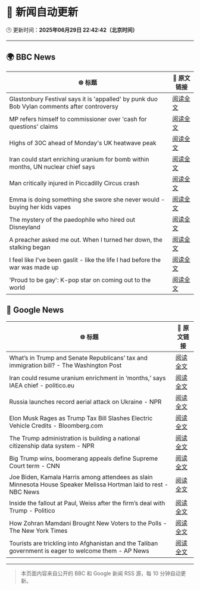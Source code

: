 # 🧠 新闻自动更新

🕒 更新时间：**2025年06月29日 22:42:42（北京时间）**

---

## 🌍 BBC News

| 🌐 标题 | 🔗 原文链接 |
|--------|-------------|
| Glastonbury Festival says it is 'appalled' by punk duo Bob Vylan comments after controversy | [阅读全文](https://www.bbc.com/news/articles/c33514nryy1o) |
| MP refers himself to commissioner over 'cash for questions' claims | [阅读全文](https://www.bbc.com/news/articles/c4gdrjqvp0jo) |
| Highs of 30C ahead of Monday's UK heatwave peak | [阅读全文](https://www.bbc.com/news/articles/cx2l77w5pl7o) |
| Iran could start enriching uranium for bomb within months, UN nuclear chief says | [阅读全文](https://www.bbc.com/news/articles/c79qeqg89g2o) |
| Man critically injured in Piccadilly Circus crash | [阅读全文](https://www.bbc.com/news/articles/cn0z5gxnrydo) |
| Emma is doing something she swore she never would - buying her kids vapes | [阅读全文](https://www.bbc.com/news/articles/czdv3jq1pnyo) |
| The mystery of the paedophile who hired out Disneyland | [阅读全文](https://www.bbc.com/news/articles/c93kg14zn3zo) |
| A preacher asked me out. When I turned her down, the stalking began | [阅读全文](https://www.bbc.com/news/articles/ce3velqy9rzo) |
| I feel like I've been gaslit - like the life I had before the war was made up | [阅读全文](https://www.bbc.com/news/articles/cn81rdvdm9jo) |
| 'Proud to be gay': K-pop star on coming out to the world | [阅读全文](https://www.bbc.com/news/articles/cn5kx7wn1nzo) |

## 📰 Google News

| 🌐 标题 | 🔗 原文链接 |
|--------|-------------|
| What’s in Trump and Senate Republicans’ tax and immigration bill? - The Washington Post | [阅读全文](https://news.google.com/rss/articles/CBMinAFBVV95cUxQNl9PYVd0V2pnNElrS3VjNGxVUDFNMmJjSmFZbF9BSmplN1VObTRHMU0zSkxaZDRwczJoYnJjaWk1QnJ0UDktYlptWkdIa0Y5NnA2cHh2OVY4MEE4ZlhDdkhTckhUcUZhR2VJWTBVbmlESHZDWnY0U0RmbHB6cXhpUjkxT0xBZWx6My1NNEp0ckptYTlreGFONnZkMzQ?oc=5) |
| Iran could resume uranium enrichment in ‘months,’ says IAEA chief - politico.eu | [阅读全文](https://news.google.com/rss/articles/CBMingFBVV95cUxPWXlCMmpiV2Z1ZDA3YTZMMDBFZk94dldBU3U4OUFjbmZOZ2llUVlsWkRaZ1NsYXd5T1ZGWjBpMUhhMTJxRXFacUw0MVN5X2pLb09mYUR0QXNIZkJsSVR6TExhTW40Mlp4RDhMUWdKUDJQcmNZeTlkVkNJdVlpUVpfaEpZZFZscy1nNHRPSHNqWFJvSW5NLUM4QXlQdVBSUQ?oc=5) |
| Russia launches record aerial attack on Ukraine - NPR | [阅读全文](https://news.google.com/rss/articles/CBMidEFVX3lxTE11ZmdyLU9QaGZUX0tFbjdsUDEtT2RjZWV0UmdtYUJrWWFpZkthMTlDTmpTbHBFVElZWHgzZUlFOWlpYUY4NW1iRFk4bTczeFRUc0cwT0N6NkRYWEkxZFFkRWl5ZkdOOTZ4TEhoNnlDNjV3blNr?oc=5) |
| Elon Musk Rages as Trump Tax Bill Slashes Electric Vehicle Credits - Bloomberg.com | [阅读全文](https://news.google.com/rss/articles/CBMisgFBVV95cUxOb3FUeS1hR1hONHBCLVZUUVFxQU5vWFVmRWotTk5LS3lBeF9GZ3FFa3p2MVo2blJuQm82Ym1Iel96TjdGRzI0bU9FVmFtX2QxX1g3OGhubF9rb2UtYzNldnRDZXZDbkNGZGFUX0llVW03MTNTRmhBcUJuN011WGd5VVBIR1FON3ZsdXZlNWlhVEI4VU9ERmtGT1Y3RVBEcjhZUkFqbUROZGhkTzl1UUtSX3pR?oc=5) |
| The Trump administration is building a national citizenship data system - NPR | [阅读全文](https://news.google.com/rss/articles/CBMijwFBVV95cUxOano5TnNMMWwyRG16aGRJQnl0U2kzeWgySGJUdGdQaVAzUTdVb0FHUUdHeTdaMXdqVFNCeU4xT0ZhWFBORklzRFhyZE5GMFYwSjlyMXVhOHVUbEpOcXVjSUNHWDZUd3ZzTzRNZTloekdBNnQ4eGZfblQtNDV0SkpRaGJadXFhNE11WlVuYTZrSQ?oc=5) |
| Big Trump wins, boomerang appeals define Supreme Court term - CNN | [阅读全文](https://news.google.com/rss/articles/CBMieEFVX3lxTFBQNkQ4cHQzNk1VaGJWZWFVNVpMaExuN0FoLVhDT2twYklRb29UcjRFb1hVUm9TZU9aa2JZWmNpZTJfQU9RWExPczYwZFM3NkZqc3hyM1FDeXNlSXU0bUdVWTQyMDAyMS1lUEQ1TVVkSlAtby1sMlZpbdIBfkFVX3lxTE1nbmtnUm5uZnNxOENEWDdaeVVVU080eFB0T3FqTnZ3MDQ4YUd5OGtHMVFhOFl0aTNDdndqeVE3R2FMQ2xDYkRHQzNVR0pDUkRNYmpnNEdtRHNOOVJBX05VckJ0LWozQ0Jia1hqTkRsaFJybmxkZnRXbWV3eHEtQQ?oc=5) |
| Joe Biden, Kamala Harris among attendees as slain Minnesota House Speaker Melissa Hortman laid to rest - NBC News | [阅读全文](https://news.google.com/rss/articles/CBMingFBVV95cUxNbEtIOUZDYm1nRGNBVldaOTBlckFtVlVpQkJfMzJoOEtzb09PWHZSVjRQbXl3ZUlsOHItd1pVTTQ2cjVwTW93SEUwcy1UME1WZXZGOXkwTkdUMmhoc1gxemFab0hSMVl4aWRMbEhNN2xUWFZqdTNFZy05SUJfWkNrcUdhQk9YR0dqR3RrWm1lcjVFMVlHbXduWDNmUFU3UdIBVkFVX3lxTE0yQVB6Ml83a0paa2Fzajdza1dTZXVVeXhNbUlUc1hQUUQ3cFkyRExkTnF6QXdoTnRkY0tBUnNvYmpKMG80Y19fUFcxbXBxb2tpU0hVTHBn?oc=5) |
| Inside the fallout at Paul, Weiss after the firm’s deal with Trump - Politico | [阅读全文](https://news.google.com/rss/articles/CBMijAFBVV95cUxOU0JDbmJ5OE9VTGJERHBDSzZUZTNjQVZLb2VEQUNqUkxsTWRuZkg4VHBKU2JGZTBkdy10TFhGZ2d6V2liVU96MHF2UlhGdFpydzdPRXJ1aUVqajBtNzBnR3N5eTR5UjVRMkRScWVnQ1U4UFE4aEN5QmRyWkM0TUV4NnFybTNJRTlZM3dFTQ?oc=5) |
| How Zohran Mamdani Brought New Voters to the Polls - The New York Times | [阅读全文](https://news.google.com/rss/articles/CBMihgFBVV95cUxObWxTckZpU2xCaC1fZ25rdVFGT2t5MDRFcnB2Z01CaWZGWHJWZnN1UnU1eVIwOVpUZ0FGWFd0ak1ZUmh3RE05NlpUZnk1dDd1N2FtYW96dUdmRGs4S0pFS2pZdEd4S1lTVlh3LUpINXQ0VHVRZEZhSjRRb3ZpSTJPeUt3MnFiQQ?oc=5) |
| Tourists are trickling into Afghanistan and the Taliban government is eager to welcome them - AP News | [阅读全文](https://news.google.com/rss/articles/CBMimgFBVV95cUxPbzlPM0dXaWxHUGotbFgzLXlPZzZuSUdfT1dLcjZ0T1hxeUJVY2JSNXpadzVPNWhweEhXa0FvX0RDa21GTnV2X0w0NjBsc182bHMzcDYzUUxBbl9zdThveVZTV0M2YzVWSDFjWk95OTd4WkRJeEUzT18xMjRTNHFFRkFTSjhlSUVQcFlmd3c2WXdpU2N1MkFUQnpR?oc=5) |

---
> 本页面内容来自公开的 BBC 和 Google 新闻 RSS 源，每 10 分钟自动更新。